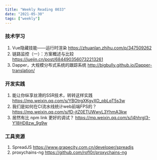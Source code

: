 ```yaml
---
title: "Weekly Reading 0033"
date: "2021-05-30"
tags: ["weekly"]
---
```


### 技术学习
1. Vue隐藏技能——运行时渲染 https://zhuanlan.zhihu.com/p/347509262
2. 链路监控（一）：方案概述与比较 https://juejin.cn/post/6844903560732213261
3. Dapper，大规模分布式系统的跟踪系统 http://bigbully.github.io/Dapper-translation/

### 开发实践
1. 能让你纵享丝滑的SSR技术，转转这样实践 https://mp.weixin.qq.com/s/YBOtrgXKgyXO_pbLqT5s3w
2. 我们是如何在CI流水线统计web前端FPS的？ https://mp.weixin.qq.com/s/fD-jtZ0ETUWwyL3YhmA3kw
3. 居然有比 npm link 更好的调试？ https://mp.weixin.qq.com/s/I4hhrgI3-Y18HD8zw_9g9w

### 工具资源
1. SpreadJS https://www.grapecity.com.cn/developer/spreadjs
2. proxychains-ng https://github.com/rofl0r/proxychains-ng

